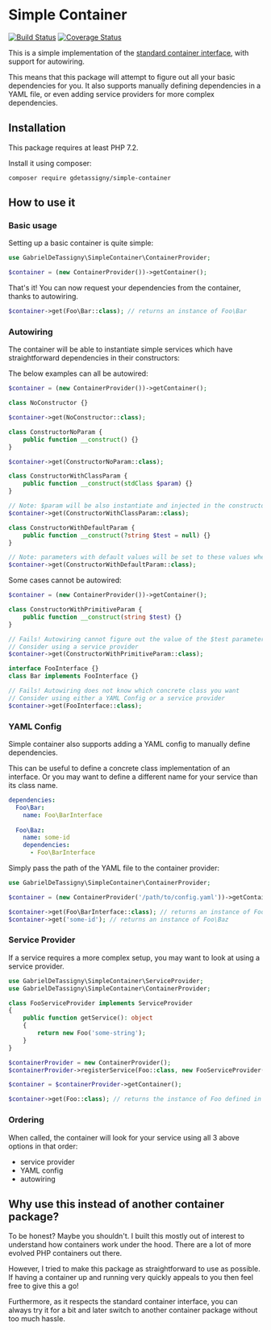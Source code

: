 # Simple Container

[![Build Status](https://travis-ci.com/gabriel-detassigny/simple-container.svg?branch=master)](https://travis-ci.com/gabriel-detassigny/simple-container) 
[![Coverage Status](https://coveralls.io/repos/github/gabriel-detassigny/simple-container/badge.svg?branch=master)](https://coveralls.io/github/gabriel-detassigny/simple-container?branch=master)

This is a simple implementation of the [standard container interface](https://www.php-fig.org/psr/psr-11/), with support for autowiring.

This means that this package will attempt to figure out all your basic dependencies for you.
It also supports manually defining dependencies in a YAML file, or even adding service providers for more complex dependencies.

## Installation

This package requires at least PHP 7.2.

Install it using composer:
```
composer require gdetassigny/simple-container
```

## How to use it

### Basic usage

Setting up a basic container is quite simple:

```php
use GabrielDeTassigny\SimpleContainer\ContainerProvider;

$container = (new ContainerProvider())->getContainer();
```

That's it! You can now request your dependencies from the container, thanks to autowiring.

```php
$container->get(Foo\Bar::class); // returns an instance of Foo\Bar
``` 

### Autowiring

The container will be able to instantiate simple services which have straightforward dependencies in their constructors:

The below examples can all be autowired:
```php
$container = (new ContainerProvider())->getContainer();

class NoConstructor {}

$container->get(NoConstructor::class);

class ConstructorNoParam {
    public function __construct() {}
}

$container->get(ConstructorNoParam::class);

class ConstructorWithClassParam {
    public function __construct(stdClass $param) {}
}

// Note: $param will be also instantiate and injected in the constructor
$container->get(ConstructorWithClassParam::class);

class ConstructorWithDefaultParam {
    public function __construct(?string $test = null) {}
}

// Note: parameters with default values will be set to these values when autowired
$container->get(ConstructorWithDefaultParam::class);
```

Some cases cannot be autowired:
```php
$container = (new ContainerProvider())->getContainer();

class ConstructorWithPrimitiveParam {
    public function __construct(string $test) {}
}

// Fails! Autowiring cannot figure out the value of the $test parameter.
// Consider using a service provider
$container->get(ConstructorWithPrimitiveParam::class);

interface FooInterface {}
class Bar implements FooInterface {}

// Fails! Autowiring does not know which concrete class you want
// Consider using either a YAML Config or a service provider 
$container->get(FooInterface::class);
```

### YAML Config

Simple container also supports adding a YAML config to manually define dependencies.

This can be useful to define a concrete class implementation of an interface.
Or you may want to define a different name for your service than its class name.
```yaml
dependencies:
  Foo\Bar:
    name: Foo\BarInterface
  
  Foo\Baz:
    name: some-id
    dependencies:
      - Foo\BarInterface
```

Simply pass the path of the YAML file to the container provider:
```php
use GabrielDeTassigny\SimpleContainer\ContainerProvider;

$container = (new ContainerProvider('/path/to/config.yaml'))->getContainer();

$container->get(Foo\BarInterface::class); // returns an instance of Foo\Bar
$container->get('some-id'); // returns an instance of Foo\Baz
``` 

### Service Provider

If a service requires a more complex setup, you may want to look at using a service provider.

```php
use GabrielDeTassigny\SimpleContainer\ServiceProvider;
use GabrielDeTassigny\SimpleContainer\ContainerProvider;

class FooServiceProvider implements ServiceProvider
{
    public function getService(): object
    {
        return new Foo('some-string');
    }
}

$containerProvider = new ContainerProvider();
$containerProvider->registerService(Foo::class, new FooServiceProvider());

$container = $containerProvider->getContainer();

$container->get(Foo::class); // returns the instance of Foo defined in FooServiceProvider
```

### Ordering

When called, the container will look for your service using all 3 above options in that order:
- service provider
- YAML config
- autowiring

## Why use this instead of another container package?

To be honest? Maybe you shouldn't.
I built this mostly out of interest to understand how containers work under the hood.
There are a lot of more evolved PHP containers out there. 

However, I tried to make this package as straightforward to use as possible.
If having a container up and running very quickly appeals to you then feel free to give this a go!

Furthermore, as it respects the standard container interface, 
you can always try it for a bit and later switch to another container package without too much hassle.
